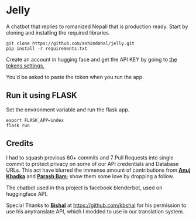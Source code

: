 # Jelly
A chatbot that replies to romanized Nepali that is production ready. Start by cloning and installing the required libraries.

    git clone https://github.com/ashimdahal/jelly.git
	pip install -r requirements.txt     
  Create an account in hugging face and get the API KEY by going to [the tokens settings.](https://huggingface.co/settings/tokens)

You'd be asked to paste the token when you run the app.
## Run it using FLASK
Set the environment variable and run the flask app.
```
export FLASK_APP=index
flask run
```

## Credits
I had to squash previous 60+ commits and 7 Pull Requests into single commit to protect privacy on some of our API credentials and Database URLs. This act have blurred the immense amount of contributions from **[Anuj Khadka](https://github.com/Anuj-Khadka)** and **[Parash Bam](https://github.com/Parashbam69)**; show them some love by dropping a follow.


The chatbot used in this project is facebook blenderbot, used on huggingface API.

Special Thanks to **[Bishal](https://github.com/kbshal)** at https://github.com/kbshal  for his permission to use his anytranslate API, which I modded to use in our translation system.
